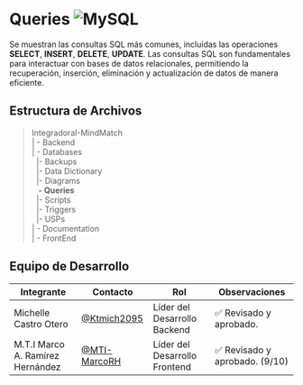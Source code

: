 # Queries ![MySQL](https://img.shields.io/badge/MySQL-00000F?style=for-the-badge&logo=mysql&logoColor=white)


Se muestran las consultas SQL más comunes, incluidas las operaciones **SELECT**, **INSERT**, **DELETE**, **UPDATE**. Las consultas SQL son fundamentales para interactuar con bases de datos relacionales, permitiendo la recuperación, inserción, eliminación y actualización de datos de manera eficiente.
## Estructura de Archivos

>IntegradoraI-MindMatch<br>
>| - Backend<br>
>| - Databases<br>
>&nbsp;&nbsp;|- Backups<br>
>&nbsp;&nbsp;|- Data Dictionary<br>
>&nbsp;&nbsp;|- Diagrams<br>
>&nbsp;&nbsp;  **- Queries**<br>
>&nbsp;&nbsp;|- Scripts<br>
>&nbsp;&nbsp;|- Triggers<br>
>&nbsp;&nbsp;|- USPs<br>
>| - Documentation<br>
>| - FrontEnd <br>


## Equipo de Desarrollo

|Integrante|Contacto|Rol|Observaciones|
|------------|--------|---|---|
|Michelle Castro Otero|[@Ktmich2095](https://github.com/Ktmich2095)|Líder del Desarrollo Backend |✅ Revisado y aprobado.|
|M.T.I Marco A. Ramírez Hernández |[@MTI-MarcoRH](https://github.com/MTI-MarcoRH)|Líder del Desarrollo Frontend|✅ Revisado y aprobado. (9/10)|

